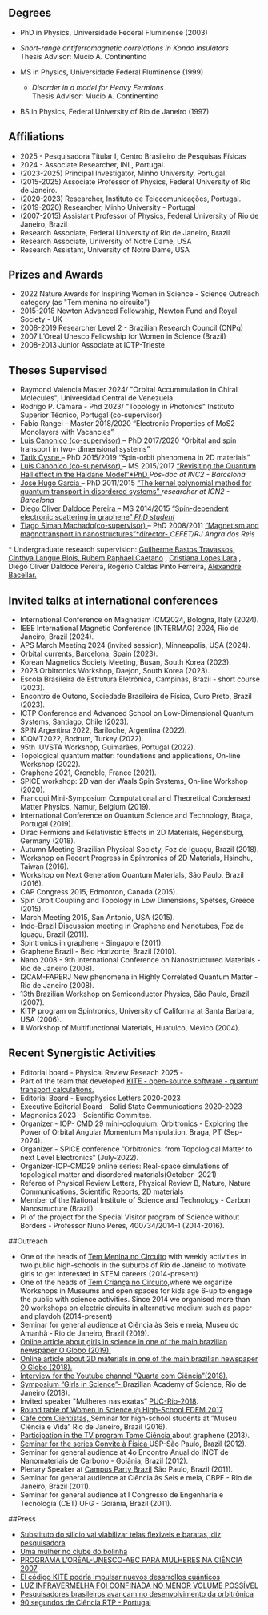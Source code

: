 ## Degrees

- PhD in Physics, Universidade Federal Fluminense (2003)
 * *Short-range antiferromagnetic correlations in Kondo insulators*  
Thesis Advisor: Mucio A. Continentino  

- MS in Physics, Universidade Federal Fluminense (1999)
	* *Disorder in a model for Heavy Fermions*  
Thesis Advisor: Mucio A. Continentino  

- BS in Physics, Federal University of Rio de Janeiro (1997) 

## Affiliations
- 2025 -  Pesquisadora Titular I, Centro Brasileiro de Pesquisas Físicas
- 2024 - Associate Researcher, INL, Portugal.
- (2023-2025) Principal Investigator, Minho University, Portugal.
- (2015-2025) Associate Professor of Physics, Federal University of Rio de Janeiro.   
- (2020-2023) Researcher, Instituto de Telecomunicações, Portugal.  
- (2019-2020) Researcher, Minho University - Portugal   
- (2007-2015) Assistant Professor of Physics, Federal University of Rio de Janeiro, Brazil  
- Research Associate, Federal University of Rio de Janeiro, Brazil  
- Research Associate, University of Notre Dame, USA  
- Research Assistant, University of Notre Dame, USA  

## Prizes and Awards  
- 2022 Nature Awards for Inspiring Women in Science - Science Outreach category (as "Tem menina no circuito")  
- 2015-2018 Newton Advanced Fellowship, Newton Fund and Royal Society - UK  
- 2008-2019 Researcher Level 2 - Brazilian Research Council (CNPq)  
- 2007 L’Oreal Unesco Fellowship for Women in Science (Brazil)  
- 2008-2013 Junior Associate at ICTP-Trieste  

## Theses Supervised  
- Raymond Valencia Master 2024/ "Orbital Accummulation in Chiral Molecules", Universidad Central de Venezuela.
- Rodrigo P. Câmara - Phd 2023/ "Topology in Photonics" Instituto Superior Técnico, Portugal  (co-supervisor)
- Fabio Rangel –  Master 2018/2020 “Electronic Properties of MoS2 Monolayers with Vacancies”  
- [Luis Canonico (co-supervisor) ](https://www.researchgate.net/profile/Luis_Canonico)– PhD 2017/2020 “Orbital and spin transport in two- dimensional systems”  
- [Tarik Cysne ](https://www.researchgate.net/profile/Tarik_Cysne)– PhD 2015/2019 “Spin-orbit phenomena in 2D materials”
- [Luis Canonico (co-supervisor) ](https://www.researchgate.net/profile/Luis_Canonico)– MS 2015/2017 [“Revisiting the Quantum Hall effect in the Haldane Model”*PhD ](https://www.if.uff.br/pt/baixargeral/doc_download/456-)*Pós-doc at INC2 - Barcelona*
- [Jose Hugo Garcia ](https://www.linkedin.com/in/adamecius)– PhD 2011/2015 [“The kernel polynomial method for quantum transport in disordered systems” ](http://phdtree.org/pdf/25957408-extrinsic-spin-relaxation-in-silicon-spin-transport-devices/)*researcher at ICN2 - Barcelona*
- [Diego Oliver Daldoce Pereira ](https://www.linkedin.com/pub/jing-li/3b/34/945)– MS 2014/2015 [“Spin-dependent electronic scattering in graphene” *PhD student*](http://objdig.ufrj.br/12/teses/836514.pdf)
- [Tiago Siman Machado(co-supervisor) ](http://www.cefet-rj.br/index.php/composicao)– PhD 2008/2011 [“Magnetism and magnotransport in nanostructures”*director- ](http://cbpfindex.cbpf.br/publication_pdfs/tese.2011_11_11_16_07_51.pdf)*CEFET/RJ Angra dos Reis*

\* Undergraduate research supervision: [Guilherme Bastos Travassos, Cinthya ](https://www.linkedin.com/in/guilherme-bastos-dos-santos-travassos-a81511119)[Langue Blois, Rubem Raphael Caetano](https://www.linkedin.com/in/cinthya-blois-31404730) , [Cristiana Lopes Lara](https://www.linkedin.com/in/cristiana-lopes-lara-91b3989a/) , Diego Oliver Daldoce Pereira, Rogério Caldas Pinto Ferreira, [Alexandre Bacellar.](https://www.linkedin.com/in/alexandre-bacellar/)

## Invited talks at international conferences 
- International Conference on Magnetism ICM2024, Bologna, Italy (2024).
- IEEE International Magnetic Conference (INTERMAG) 2024, Rio de Janeiro, Brazil (2024).
- APS March Meeting 2024 (invited session), Minneapolis, USA (2024).
- Orbital currents, Barcelona, Spain (2023).
- Korean Magnetics Society Meeting, Busan, South Korea (2023). 
- 2023 Orbitronics Workshop, Daejon, South Korea (2023).
- Escola Brasileira de Estrutura Eletrônica, Campinas, Brazil - short course (2023). 
- Encontro de Outono, Sociedade Brasileira de Física, Ouro Preto, Brazil (2023).
- ICTP Conference and Advanced School on Low-Dimensional Quantum Systems, Santiago, Chile (2023). 
- SPIN Argentina 2022, Bariloche, Argentina (2022).
- ICQMT2022, Bodrum, Turkey (2022).
- 95th IUVSTA Workshop, Guimarães, Portugal (2022).
- Topological quantum matter: foundations and applications, On-line Workshop (2022).
- Graphene 2021, Grenoble, France (2021).
- SPICE workshop: 2D van der Waals Spin Systems, On-line Workshop (2020).
- Francqui Mini-Symposium Computational and Theoretical Condensed Matter Physics, Namur, Belgium (2019).
- International Conference on Quantum Science and Technology, Braga, Portugal (2019).
- Dirac Fermions and Relativistic Effects in 2D Materials, Regensburg, Germany (2018).
- Autumn Meeting Brazilian Physical Society, Foz de Iguaçu, Brazil (2018).
- Workshop on Recent Progress in Spintronics of 2D Materials, Hsinchu, Taiwan (2016).
- Workshop on Next Generation Quantum Materials, São Paulo, Brazil (2016).
- CAP Congress 2015, Edmonton, Canada (2015).
- Spin Orbit Coupling and Topology in Low Dimensions, Spetses, Greece (2015).
- March Meeting 2015, San Antonio, USA (2015).
- Indo-Brazil Discussion meeting in Graphene and Nanotubes, Foz de Iguaçu, Brazil (2011).
- Spintronics in graphene - Singapore (2011).
- Graphene Brazil - Belo Horizonte, Brazil (2010).
- Nano 2008 - 9th International Conference on Nanostructured Materials - Rio de Janeiro (2008).
- I2CAM-FAPERJ New phenomena in Highly Correlated Quantum Matter - Rio de Janeiro (2008).
- 13th Brazilian Workshop on Semiconductor Physics, São Paulo, Brazil (2007).
- KITP program on Spintronics, University of California at Santa Barbara, USA (2006).
- II Workshop of Multifunctional Materials, Huatulco, México (2004).

## Recent Synergistic Activities  
- Editorial board - Physical Review Reseach 2025 -
- Part of the team that developed [KITE - open-source software - quantum transport calculations.](https://quantum-kite.com/)
- Editorial Board - Europhysics Letters 2020-2023 
- Executive Editorial Board - Solid State Communications 2020-2023  
- Magnonics 2023 - Scientific Commitee.
- Organizer - IOP- CMD 29 mini-coloquium: Orbitronics - Exploring the Power of Orbital Angular Momentum Manipulation, Braga, PT (Sep-2024).
- Organizer - SPICE conference ”Orbitronics: from Topological Matter to next Level Electronics” (July-2022).  
- Organizer-IOP-CMD29 online series: Real-space simulations of topological matter and disordered materials(October- 2021)  
- Referee of Physical Review Letters, Physical Review B, Nature, Nature Communications, Scientific Reports, 2D materials  
- Member of the National Institute of Science and Technology - Carbon Nanostructure (Brazil) 
- PI of the project for the Special Visitor program of Science without Borders - Professor Nuno Peres, 400734/2014-1 (2014-2016). 

##Outreach


- One of the heads of [Tem Menina no Circuito](http://facebook.com/temmeninanocircuito) with weekly activities in two public high-schools in the suburbs of Rio de Janeiro to motivate girls to get interested in STEM careers (2014-present)
- One of the heads of [Tem Criança no Circuito,](http://facebook.com/temcriancanocircuito)where we organize Workshops in Museums and open spaces for kids age 6-up to engage the public with science activities. Since 2014 we organised more than 20 workshops on electric circuits in alternative medium such as paper and playdoh (2014-present)
- Seminar for general audience at Ciência às Seis e meia, Museu do Amanhã - Rio de Janeiro, Brazil (2019).
- [Online article about girls in science in one of the main brazilian newspaper O Globo (2019).](https://blogs.oglobo.globo.com/ciencia-matematica/post/tem-menina-no-circuito-atrai-garotas-para-ciencias-exatas-na-baixada-fluminense.html)
- [Online article about 2D materials in one of the main brazilian newspaper O Globo (2018).](https://blogs.oglobo.globo.com/ciencia-matematica/post/materiais-bidimensionais-nova-revolucao-tecnologica.html)
- [Interview for the Youtube channel ”Quarta com Ciência”(2018).](https://www.youtube.com/watch?v=2Nj2loN9uFI)
- [Symposium “Girls in Science”- ](http://www.mast.br/images/noticias/2018/agosto/Agenda---ABC-IANAS-TWAS-Women-for-Science-Meeting.pdf)Brazilian Academy of Science, Rio de Janeiro (2018).
- Invited speaker  "Mulheres nas exatas” [PUC-Rio-2018](http://aaapucrio.com.br/mulheres-nas-ciencias-exatas/).
- [Round table of Women in Science @ High-School EDEM 2017](http://www.edem.g12.br/semana-das-ciencias/2017/10/22/mulheres-cientistas-parte-1/)
- [Café com Cientístas, ](https://www.youtube.com/watch?v=eaUm97OQ3tc&t=1036s) Seminar for high-school students at ”Museu Ciência e Vida” Rio de Janeiro, Brazil (2016).
- [Participation in the TV program Tome Ciência ](http://tomeciencia.com.br/assista-agora/grafeno-material-do-futuro/) about graphene (2013).
- [Seminar for the series Convite à Física ](https://bit.ly/2TrCwE9)USP-São Paulo, Brazil (2012).
- Seminar for general audience at 4o Encontro Anual do INCT de Nanomateriais de Carbono - Goiânia, Brazil (2012).
- Plenary Speaker at [Campus Party Brazil](https://www.youtube.com/watch?v=MGRGIuc2rIo) São Paulo, Brazil (2011).
- Seminar for general audience at Ciência às Seis e meia, CBPF - Rio de Janeiro, Brazil (2011).
- Seminar for general audience at I Congresso de Engenharia e Tecnologia (CET) UFG - Goiânia, Brazil (2011).

##Press 
- [Substituto do silicio vai viabilizar telas flexiveis e baratas, diz pesquisadora](https://g1.globo.com/tecnologia/noticia/2011/01/substituto-do-silicio-vai-viabilizar-telas-flexiveis-e-baratas-diz-pesquisadora.html)
- [Uma mulher no clube do bolinha](https://www.guiadasemana.com.br/compras/noticia/uma-mulher-no-clube-do-bolinha)
- [PROGRAMA L’ORÉAL-UNESCO-ABC PARA MULHERES NA CIÊNCIA 2007](http://www.abc.org.br/nacional/programas-cientificos-nacionais/programa-loreal-abc-unesco-para-mulheres-na-ciencia/edicao-2007/)
- [El código KITE podría impulsar nuevos desarrollos cuánticos](https://www.science-things.com/releases/2020/03/200302113349.htm)
- [LUZ INFRAVERMELHA FOI CONFINADA NO MENOR VOLUME POSSÍVEL](https://www.ecum.uminho.pt/pt/_layouts/15/uminho.portaisuoei.ui/pages/eventsdetail.aspx?id=56129)
- [Pesquisadores brasileiros avançam no desenvolvimento da orbitrônica
](https://sbfisica.org.br/v1/sbf/pesquisadores-brasileiros-avancam-no-desenvolvimento-da-orbitronica/)
- [90 segundos de Ciência RTP - Portugal](https://www.rtp.pt/play/p2936/e858740/90-segundos-ciencia)
